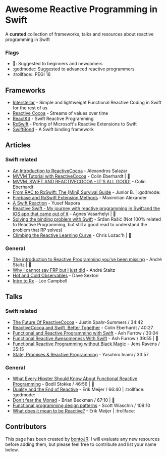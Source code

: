 # Awesome Reactive Programming in Swift
A **curated** collection of frameworks, talks and resources about reactive programming in Swift

### Flags

* :blue_book:: Suggested to beginners and newcomers
* :godmode:: Suggested to advanced reactive programmers
* :trollface:: PEGI 16

## Frameworks

* [Interstellar](https://github.com/JensRavens/Interstellar) - Simple and lightweight Functional Reactive Coding in Swift for the rest of us
* [Reactive Cocoa](https://github.com/ReactiveCocoa/ReactiveCocoa) - Streams of values over time
* [ReactKit](https://github.com/ReactKit/ReactKit) - Swift Reactive Programming
* [RxSwift](https://github.com/ReactiveX/RxSwift) - Poring of Microsoft's Reactive Extensions to Swift
* [SwiftBond]() - A Swift binding framework

## Articles

### Swift related

* [An Introduction to ReactiveCocoa](http://nomothetis.svbtle.com/an-introduction-to-reactivecocoa) - Alexandros Salazar
* [MVVM Tutorial with ReactiveCocoa](http://www.raywenderlich.com/74106/mvvm-tutorial-with-reactivecocoa-part-1) - Colin Eberhardt | :blue_book:
* [MVVM, SWIFT AND REACTIVECOCOA - IT'S ALL GOOD!](http://blog.scottlogic.com/2014/07/24/mvvm-reactivecocoa-swift.html) - Colin Eberhardt
* [From RAC to RxSwift: The (Mini) Survival Guide](http://sideeffects.xyz/2015/from-rac-to-rxswift-the-survival-guide/) - Junior B. | :godmode:
* [Firebase and RxSwift Extension Methods](http://www.waltza.com/2015/07/02/firebase-and-rxswift-extension-methods/) - Maximilian Alexander
* [A Swift Reaction](http://napora.org/a-swift-reaction/) - Yusef Napora
* [Reactive Swift - My journey with reactive programming in Swift and the iOS app that came out of it](https://medium.com/swift-programming/reactive-swift-3b6050375534) - Agnes Vasarhelyi | :blue_book:
* [Solving the binding problem with Swift](http://five.agency/solving-the-binding-problem-with-swift/) - Srđan Rašić (Not 100% related to Reactive Programming, but still a good read to understand the problem that RP solves)
* [Climbing the Reactive Learning Curve](https://medium.com/@clozach/climbing-the-reactive-learning-curve-4a03fa8d17ae) - Chris Lozac'h |  :blue_book:

### General 

* [The introduction to Reactive Programming you've been missing](https://gist.github.com/staltz/868e7e9bc2a7b8c1f754) - André Staltz | :blue_book:
* [Why I cannot say FRP but I just did](https://medium.com/@andrestaltz/why-i-cannot-say-frp-but-i-just-did-d5ffaa23973b) - André Staltz
* [Hot and Cold Observables](http://davesexton.com/blog/post/Hot-and-Cold-Observables.aspx) - Dave Sexton
* [Intro to Rx](http://www.introtorx.com/content/v1.0.10621.0/01_WhyRx.html) - Lee Campbell

## Talks

### Swift related

* [The Future Of ReactiveCocoa](https://www.youtube.com/watch?v=ICNjRS2X8WM) - Justin Spahr-Summers / 34:42
* [ReactiveCocoa and Swift, Better Together](https://realm.io/news/swift-summit-colin-eberhardt-reactivecocoa/) - Colin Eberhardt / 40:27
* [Functional and Reactive Programming with Swift](https://www.youtube.com/watch?v=tRCgBuJsNtg) - Ash Furrow / 30:04
* [Functional Reactive Awesomeness With Swift](https://realm.io/news/altconf-ash-furrow-functional-reactive-swift/) - Ash Furrow / 39:55 | :blue_book:
* [Functional Reactive Programming without Black Magic](http://jensravens.de/uikonf-talk/) - Jens Ravens / 35:15
* [State, Promises & Reactive Programming](https://realm.io/news/state-promises-reactive-programming/) - Yasuhiro Inami  / 33:57

### General

* [What Every Hipster Should Know About Functional Reactive Programming](http://www.infoq.com/presentations/game-functional-reactive-programming) - Bodil Stokke / 46:56 | :blue_book:
* [Duality and the End of Reactive](https://channel9.msdn.com/Events/Lang-NEXT/Lang-NEXT-2014/Keynote-Duality) - Erik Meijer / 66:40 | :trollface: :godmode:
* [Don't fear the Monad](https://www.youtube.com/watch?v=ZhuHCtR3xq8) - Brian Beckman / 67:10 | :blue_book:
* [Functional programming design patterns](https://skillsmatter.com/skillscasts/6120-functional-programming-design-patterns-with-scott-wlaschin) - Scott Wlaschin / 109:10
* [What does it mean to be Reactive?](https://www.youtube.com/watch?v=sTSQlYX5DU0) - Erik Meijer | :trollface:

## Contributors

This page has been created by [bontoJR](https://www.twitter.com/bontoJR).
I will evaluate any new resources before adding them, but please feel free to contribute and list your name below.
